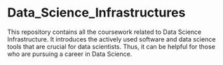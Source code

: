 # Data_Science_Infrastructures
This repository contains all the coursework related to Data Science Infrastructure. It introduces the actively used software and data science tools that are crucial for data scientists. Thus, it can be helpful for those who are pursuing a career in Data Science.
